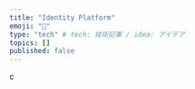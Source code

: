 ```yaml
---
title: "Identity Platform"
emoji: "🐥"
type: "tech" # tech: 技術記事 / idea: アイデア
topics: []
published: false
---
```

c
